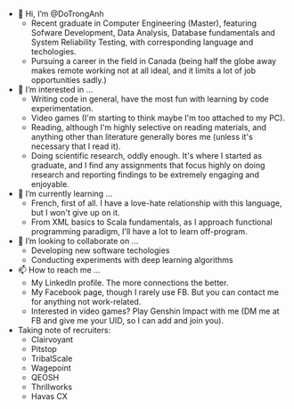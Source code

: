 - 👋 Hi, I’m @DoTrongAnh
  - Recent graduate in Computer Engineering (Master), featuring Sofware Development, Data Analysis, Database fundamentals and System Reliability Testing, with corresponding language and techologies.
  - Pursuing a career in the field in Canada (being half the globe away makes remote working not at all ideal, and it limits a lot of job opportunities sadly.)
- 👀 I’m interested in ...
  - Writing code in general, have the most fun with learning by code experimentation.
  - Video games (I'm starting to think maybe I'm too attached to my PC).
  - Reading, although I'm highly selective on reading materials, and anything other than literature generally bores me (unless it's necessary that I read it).
  - Doing scientific research, oddly enough. It's where I started as graduate, and I find any assignments that focus highly on doing research and reporting findings to be extremely engaging and enjoyable.
- 🌱 I’m currently learning ...
  - French, first of all. I have a love-hate relationship with this language, but I won't give up on it.
  - From XML basics to Scala fundamentals, as I approach functional programming paradigm, I'll have a lot to learn off-program.
- 💞️ I’m looking to collaborate on ...
  - Developing new software techologies
  - Conducting experiments with deep learning algorithms
- 📫 How to reach me ...
  - My LinkedIn profile. The more connections the better.
  - My Facebook page, though I rarely use FB. But you can contact me for anything not work-related.
  - Interested in video games? Play Genshin Impact with me (DM me at FB and give me your UID, so I can add and join you).
- Taking note of recruiters:
  - Clairvoyant
  - Pitstop
  - TribalScale
  - Wagepoint
  - QEOSH
  - Thrillworks
  - Havas CX

<!---
DoTrongAnh/DoTrongAnh is a ✨ special ✨ repository because its `README.md` (this file) appears on your GitHub profile.
You can click the Preview link to take a look at your changes.
--->

